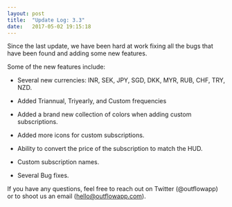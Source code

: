 ```yaml
---
layout: post
title:  "Update Log: 3.3"
date:   2017-05-02 19:15:18
---
```

Since the last update, we have been hard at work fixing all the bugs that have been found and adding some new features.

Some of the new features include:

- Several new currencies: INR, SEK, JPY, SGD, DKK, MYR, RUB, CHF, TRY, NZD.

- Added Triannual, Triyearly, and Custom frequencies

- Added a brand new collection of colors when adding custom subscriptions.

- Added more icons for custom subscriptions.

- Ability to convert the price of the subscription to match the HUD.

- Custom subscription names.

- Several Bug fixes.

If you have any questions, feel free to reach out on Twitter (@outflowapp) or to shoot us an email (hello@outflowapp.com).
